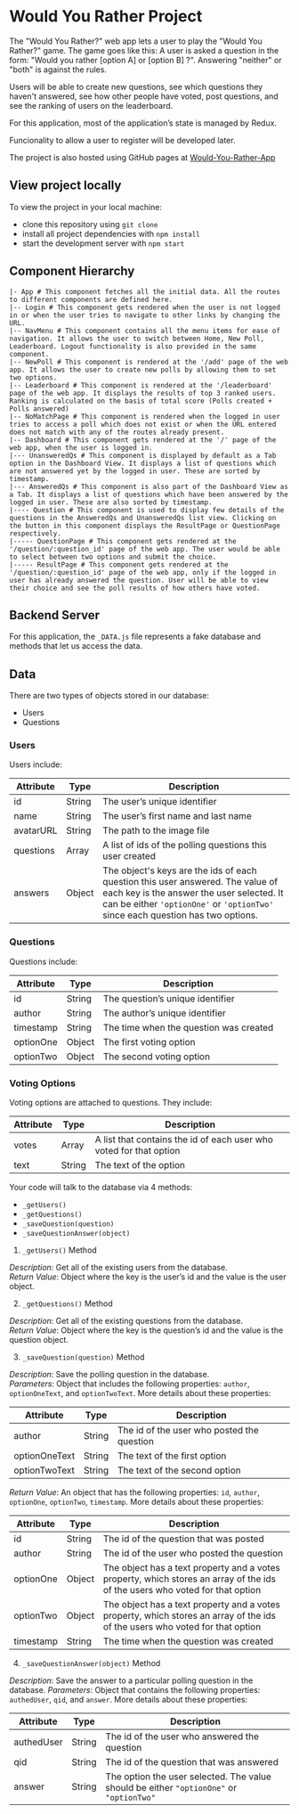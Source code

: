 # Would You Rather Project

The "Would You Rather?" web app lets a user to play the "Would You Rather?" game. The game goes like this: A user is asked a question in the form: "Would you rather [option A] or [option B] ?". Answering "neither" or "both" is against the rules.

Users will be able to create new questions, see which questions they haven't answered, see how other people have voted, post questions, and see the ranking of users on the leaderboard.

For this application, most of the application’s state is managed by Redux. 

Funcionality to allow a user to register will be developed later.

The project is also hosted using GitHub pages at [Would-You-Rather-App](https://sitansusubudhi.github.io/Would-You-Rather-App/)

## View project locally

To view the project in your local machine:

* clone this repository using `git clone `
* install all project dependencies with `npm install`
* start the development server with `npm start`


## Component Hierarchy

```
|- App # This component fetches all the initial data. All the routes to different components are defined here.
|-- Login # This component gets rendered when the user is not logged in or when the user tries to navigate to other links by changing the URL.
|-- NavMenu # This component contains all the menu items for ease of navigation. It allows the user to switch between Home, New Poll, Leaderboard. Logout functionality is also provided in the same component. 
|-- NewPoll # This component is rendered at the '/add' page of the web app. It allows the user to create new polls by allowing them to set two options. 
|-- Leaderboard # This component is rendered at the '/leaderboard' page of the web app. It displays the results of top 3 ranked users. Ranking is calculated on the basis of total score (Polls created + Polls answered)
|-- NoMatchPage # This component is rendered when the logged in user tries to access a poll which does not exist or when the URL entered does not match with any of the routes already present.
|-- Dashboard # This component gets rendered at the '/' page of the web app, when the user is logged in. 
|--- UnansweredQs # This component is displayed by default as a Tab option in the Dashboard View. It displays a list of questions which are not answered yet by the logged in user. These are sorted by timestamp. 
|--- AnsweredQs # This component is also part of the Dashboard View as a Tab. It displays a list of questions which have been answered by the logged in user. These are also sorted by timestamp. 
|---- Question # This component is used to display few details of the questions in the AnsweredQs and UnansweredQs list view. Clicking on the button in this component displays the ResultPage or QuestionPage respectively. 
|----- QuestionPage # This component gets rendered at the '/question/:question_id' page of the web app. The user would be able to select between two options and submit the choice.
|----- ResultPage # This component gets rendered at the '/question/:question_id' page of the web app, only if the logged in user has already answered the question. User will be able to view their choice and see the poll results of how others have voted.
```

## Backend Server

For this application, the `_DATA.js` file represents a fake database and methods that let us access the data. 

## Data

There are two types of objects stored in our database:

* Users
* Questions

### Users

Users include:

| Attribute    | Type             | Description           |
|-----------------|------------------|-------------------         |
| id                 | String           | The user’s unique identifier |
| name          | String           | The user’s first name  and last name     |
| avatarURL  | String           | The path to the image file |
| questions | Array | A list of ids of the polling questions this user created|
| answers      | Object         |  The object's keys are the ids of each question this user answered. The value of each key is the answer the user selected. It can be either `'optionOne'` or `'optionTwo'` since each question has two options.

### Questions

Questions include:

| Attribute | Type | Description |
|-----------------|------------------|-------------------|
| id                  | String | The question’s unique identifier |
| author        | String | The author’s unique identifier |
| timestamp | String | The time when the question was created|
| optionOne | Object | The first voting option|
| optionTwo | Object | The second voting option|

### Voting Options

Voting options are attached to questions. They include:

| Attribute | Type | Description |
|-----------------|------------------|-------------------|
| votes             | Array | A list that contains the id of each user who voted for that option|
| text                | String | The text of the option |

Your code will talk to the database via 4 methods:

* `_getUsers()`
* `_getQuestions()`
* `_saveQuestion(question)`
* `_saveQuestionAnswer(object)`

1) `_getUsers()` Method

*Description*: Get all of the existing users from the database.  
*Return Value*: Object where the key is the user’s id and the value is the user object.

2) `_getQuestions()` Method

*Description*: Get all of the existing questions from the database.  
*Return Value*: Object where the key is the question’s id and the value is the question object.

3) `_saveQuestion(question)` Method

*Description*: Save the polling question in the database.  
*Parameters*:  Object that includes the following properties: `author`, `optionOneText`, and `optionTwoText`. More details about these properties:

| Attribute | Type | Description |
|-----------------|------------------|-------------------|
| author | String | The id of the user who posted the question|
| optionOneText| String | The text of the first option |
| optionTwoText | String | The text of the second option |

*Return Value*:  An object that has the following properties: `id`, `author`, `optionOne`, `optionTwo`, `timestamp`. More details about these properties:

| Attribute | Type | Description |
|-----------------|------------------|-------------------|
| id | String | The id of the question that was posted|
| author | String | The id of the user who posted the question|
| optionOne | Object | The object has a text property and a votes property, which stores an array of the ids of the users who voted for that option|
| optionTwo | Object | The object has a text property and a votes property, which stores an array of the ids of the users who voted for that option|
|timestamp|String | The time when the question was created|

4) `_saveQuestionAnswer(object)` Method

*Description*: Save the answer to a particular polling question in the database.
*Parameters*: Object that contains the following properties: `authedUser`, `qid`, and `answer`. More details about these properties:

| Attribute | Type | Description |
|-----------------|------------------|-------------------|
| authedUser | String | The id of the user who answered the question|
| qid | String | The id of the question that was answered|
| answer | String | The option the user selected. The value should be either `"optionOne"` or `"optionTwo"`|

